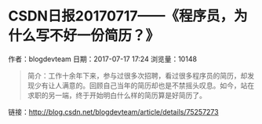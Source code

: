 # CSDN日报20170717——《程序员，为什么写不好一份简历？》
作者：blogdevteam
日期：2017-07-17 17:24
浏览量：10148
> 简介：工作十余年下来，参与过很多次招聘，看过很多程序员的简历，却发现少有让人满意的。回顾自己当年的简历却也是不禁摇头叹息。如今，站在求职的另一端，终于开始明白什么样的简历算是好简历了。

 链接：http://blog.csdn.net/blogdevteam/article/details/75257273
